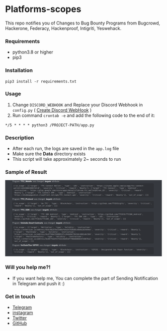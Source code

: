 # Platforms-scopes

This repo notifies you of Changes to Bug Bounty Programs from Bugcrowd, Hackerone, Federacy, Hackenproof, Intigriti,
Yeswehack.

### Requirements

* python3.8 or higher
* pip3

### Installation

```shell
pip3 install -r requirements.txt
```

### Usage

1. Change `DISCORD_WEBHOOK` and Replace your Discord Webhook in `config.py`
( [Create Discord WebHook](https://support.discord.com/hc/en-us/articles/228383668-Intro-to-Webhooks) )
2. Run command ```crontab -e``` and add the following code to the end of it:
```
*/5 * * * * python3 /PROJECT-PATH/app.py 
```


### Description 
- After each run, the logs are saved in the `app.log` file
- Make sure the **Data** directory exists
- This script will take approximately 2~ seconds to run

### Sample of Result
![](SampleResult.png)

### Will you help me?!
* If you want help me, You can complete the part of Sending Notification in Telegram and push it :)


### Get in touch
- [Telegram](https://t.me/ReymoRed)
- [instagram](https://ig.me/ReymoRed)
- [Twitter](https://twitter.com/ReymoRed)
- [GitHub](https://github.com/ReymoRed)
 
